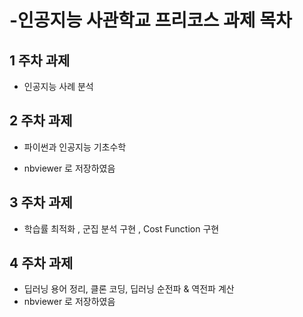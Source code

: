 # -인공지능 사관학교 프리코스 과제 목차
 
 
 ## 1 주차 과제
 
 
* 인공지능 사례 분석
 
 
 ## 2 주차 과제


* 파이썬과 인공지능 기초수학  

* nbviewer 로 저장하였음
  
  
 ## 3 주차 과제
 
 
* 학습률 최적화 , 군집 분석 구현 , Cost Function 구현


## 4 주차 과제


* 딥러닝 용어 정리, 클론 코딩, 딥러닝 순전파 & 역전파 계산
* nbviewer 로 저장하였음
